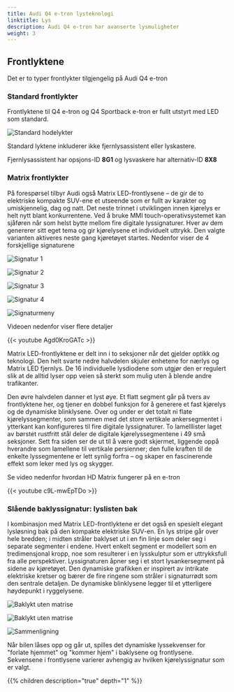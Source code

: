 ```yaml
---
title: Audi Q4 e-tron lysteknologi
linktitle: Lys
description: Audi Q4 e-tron har avanserte lysmuligheter
weight: 3
---
```


## Frontlyktene

Det er to typer frontlykter tilgjengelig på Audi Q4 e-tron

### Standard frontlykter

Frontlyktene til Q4 e-tron og Q4 Sportback e-tron er fullt utstyrt med LED som standard.

![Standard hodelykter](headlightstandard.jpg "Standard LED hodelykter med LED-indikatorlys")

Standard lyktene inkluderer ikke fjernlysassistent eller lyskastere.

Fjernlysassistent har opsjons-ID **8G1** og lysvaskere har alternativ-ID **8X8**

### Matrix frontlykter

På forespørsel tilbyr Audi også Matrix LED-frontlysene – de gir de to elektriske kompakte SUV-ene et utseende som er fullt av karakter og umiskjennelig, dag og natt. Det neste trinnet i utviklingen innen kjørelys er helt nytt blant konkurrentene. Ved å bruke MMI touch-operativsystemet kan sjåføren når som helst bytte mellom fire digitale lyssignaturer. Hver av dem genererer sitt eget tema og gir kjørelysene et individuelt uttrykk. Den valgte varianten aktiveres neste gang kjøretøyet startes. Nedenfor viser de 4 forskjellige signaturene

![Signatur 1](signature1.jpg "Lyssignatur 1")

![Signatur 2](signature2.jpg "Lyssignatur 2")

![Signatur 3](signature3.jpg "Lyssignatur 3")

![Signatur 4](signature4.jpg "Lyssignatur 4")

![Signaturmeny](signaturemenu.jpg "Signaturvalg gjøres i MMI")

Videoen nedenfor viser flere detaljer

{{< youtube Agd0KroGATc >}}

Matrix LED-frontlyktene er delt inn i to seksjoner når det gjelder optikk og teknologi. Den helt svarte nedre halvdelen skjuler enhetene for nærlys og Matrix LED fjernlys. De 16 individuelle lysdiodene som utgjør den er regulert slik at de alltid lyser opp veien så sterkt som mulig uten å blende andre trafikanter.

Den øvre halvdelen danner et lyst øye. Et flatt segment går på tvers av frontlyktene her, og tjener en dobbel funksjon for å generere et fast kjørelys og de dynamiske blinklysene. Over og under er det totalt ni flate kjørelyssegmenter, som sammen med det store vertikale ankersegmentet i ytterkant kan konfigureres til fire digitale lyssignaturer. To lamelllister laget av børstet rustfritt stål deler de digitale kjørelyssegmentene i 49 små seksjoner. Sett fra siden ser de ut til å være godt skjermet, liggende oppå hverandre som lamellene til vertikale persienner; den fulle kraften til de enkelte lyssegmentene er lett synlig forfra – og skaper en fascinerende effekt som leker med lys og skygger.

Se video nedenfor hvordan HD Matrix fungerer på en e-tron

{{< youtube c9L-mwEpTDo >}}

### Slående baklyssignatur: lyslisten bak

I kombinasjon med Matrix LED-frontlyktene er det også en spesielt elegant lysløsning bak på den kompakte elektriske SUV-en. En lys stripe går over hele bredden; i midten stråler baklyset ut i en fin linje som deler seg i separate segmenter i endene. Hvert enkelt segment er modellert som en tredimensjonal kropp, noe som resulterer i en lysskulptur som er uttrykksfull fra alle perspektiver. Lyssignaturen åpner seg i et stort lysankersegment på sidene av kjøretøyet. Den dynamiske grafikken er inspirert av intrikate elektriske kretser og bærer de fire ringene som stråler i signaturrødt som den sentrale detaljen. De dynamiske blinklysene legger til et ytterligere høydepunkt i ryggelysene.

![Baklykt uten matrise](rearwithoutmatrix.jpg "Baklykt uten matrix uten lyslist og kun 1 ryggelys")

![Baklykt uten matrise](rearwithmatrix2.jpg "Baklykt med matrix med lysslist og 2 ryggelys")

![Sammenligning](rearcomparison.jpg "Illustrasjon som viser forskjell mellom bil med Matrix (topp), og uten matrix (bunn)")

Når bilen låses opp og går ut, spilles det dynamiske lyssekvenser for "forlate hjemmet" og "kommer hjem" i baklysene og frontlysene. Sekvensene i frontlysene varierer avhengig av hvilken kjørelyssignatur som er valgt.

<script src="https://www.audimedia.tv/embed.js" id="amc-video-5582-en"></script>

{{% children description="true" depth="1" %}}
